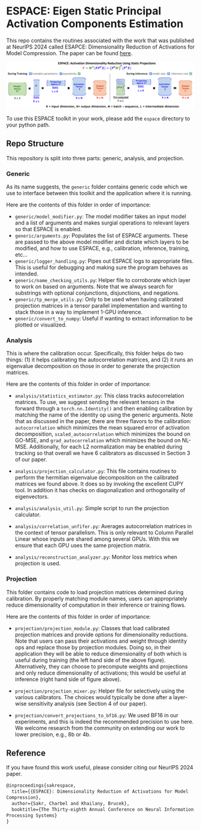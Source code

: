 # ESPACE: Eigen Static Principal Activation Components Estimation

This repo contains the routines associated with the work that was published at NeurIPS 2024 called ESAPCE: Dimensionality Reduction of Activations for Model Compression. The paper can be found [here](https://openreview.net/forum?id=HAcaANQNMK).

![Proposal Figure](miscel/proposal_figure.png)

To use this ESPACE toolkit in your work, please add the `espace` directory to your python path.
## Repo Structure
This repository is split into three parts: generic, analysis, and projection.

### Generic
As its name suggests, the `generic` folder contains generic code which we use to interface between this toolkit and the application where it is running.

Here are the contents of this folder in order of importance:
- `generic/model_modifier.py`: The model modifier takes an input model and a list of arguments and makes surgial operations to relevant layers so that ESPACE is enabled. 
- `generic/arguments.py`: Populates the list of ESPACE arguments. These are passed to the above model modifier and dictate which layers to be modified, and how to use ESPACE, e.g., calibration, inference, training, etc...
- `generic/logger_handling.py`: Pipes out ESPACE logs to appropriate files. This is useful for debugging and making sure the program behaves as intended.
- `generic/name_checking_utils.py`: Helper file to corroborate which layer to work on based on arguments. Note that we always search for substrings with optional conjunctions, disjunctions, and negations.
- `generic/tp_merge_utils.py`: Only to be used when having calibrated projection matrices in a tensor parallel implementation and wanting to stack those in a way to implement 1-GPU inference.
- `generic/convert_to_numpy`: Useful if wanting to extract information to be plotted or visualized.

### Analysis
This is where the calibration occur. Specifically, this folder helps do two things: (1) it helps calibrating the autocorrelation matrices, and (2) it runs an eigenvalue decomposition on those in order to generate the projection matrices.

Here are the contents of this folder in order of importance:
- `analysis/statistics_estimator.py`: This class tracks autocorrelation matrices. To use, we suggest sending the relevant tensors in the forward through a `torch.nn.Identity()` and then enabling calibration by matching the name of the identity op using the generic arguments. Note that as discussed in the paper, there are three flavors to the calibration: `autocorrelation` which minimizes the mean squared error of activation decomposition, `scaled_autocorrelation` which minimizes the bound on GO-MSE, and `grad_autocorrelation` which minimizes the bound on NL-MSE. Additionally, for each L2 normalization may be enabled during tracking so that overall we have 6 calibrators as discussed in Section 3 of our paper.

- `analysis/projection_calculator.py`: This file contains routines to perform the hermitian eigenvalue decomposition on the calibrated matrices we found above. It does so by invoking the excellent CUPY tool. In addition it has checks on diagonalization and orthogonality of eigenvectors.

- `analysis/analysis_util.py`: Simple script to run the projection calculator.

- `analysis/correlation_unfifer.py`: Averages autocorrelation matrices in the context of tensor parallelism. This is only relevant to Column Parallel Linear whose inputs are shared among several GPUs. With this we ensure that each GPU uses the same projection matrix.

- `analysis/reconstruction_analyzer.py`: Monitor loss metrics when projection is used.


### Projection
This folder contains code to load projection matrices determined during calibration. By properly matching module names, users can appropriately reduce dimensionality of computation in their inference or training flows.

Here are the contents of this folder in order of importance:
- `projection/projection_module.py`: Classes that load calibrated projection matrices and provide options for dimensionality reductions. Note that users can pass their activations and weight through identity ops and replace those by projection modules. Doing so, in their application they will be able to reduce dimensionality of both which is useful during training (the left hand side of the above figure). Alternatively, they can choose to precompute weights and projections and only reduce dimensionality of activations; this would be useful at inference (right hand side of figure above).

- `projection/projection_mixer.py`: Helper file for selectively using the various calibrators. The choices would typically be done after a layer-wise sensitivity analysis (see Section 4 of our paper).

- `projection/convert_projections_to_bf16.py`: We used BF16 in our experiments, and this is indeed the recommended precision to use here. We welcome research from the community on extending our work to lower precision, e.g., 8b or 4b.

## Reference
If you have found this work useful, please consider citing our NeurIPS 2024 paper.
```
@inproceedings{sakrespace,
  title={{ESPACE}: Dimensionality Reduction of Activations for Model Compression},
  author={Sakr, Charbel and Khailany, Brucek},
  booktitle={The Thirty-eighth Annual Conference on Neural Information Processing Systems}
}
```
